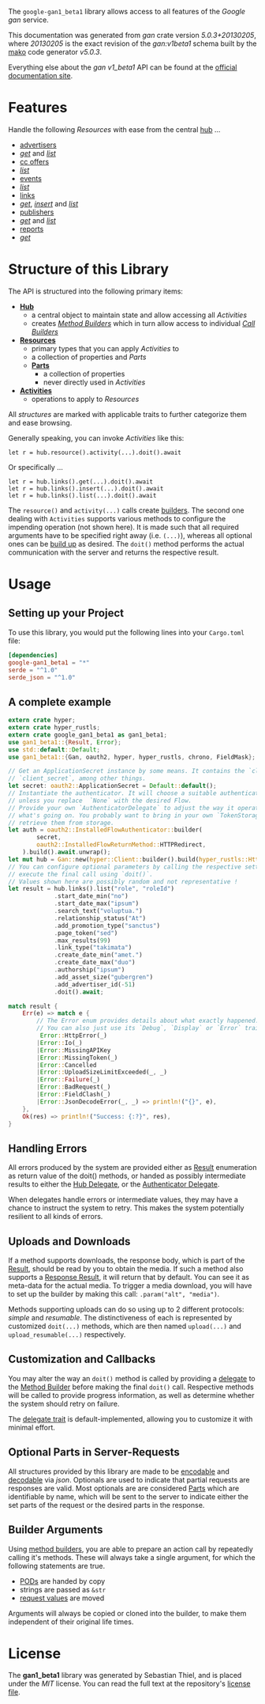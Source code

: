 <!---
DO NOT EDIT !
This file was generated automatically from 'src/generator/templates/api/README.md.mako'
DO NOT EDIT !
-->
The `google-gan1_beta1` library allows access to all features of the *Google gan* service.

This documentation was generated from *gan* crate version *5.0.3+20130205*, where *20130205* is the exact revision of the *gan:v1beta1* schema built by the [mako](http://www.makotemplates.org/) code generator *v5.0.3*.

Everything else about the *gan* *v1_beta1* API can be found at the
[official documentation site](https://developers.google.com/affiliate-network/).
# Features

Handle the following *Resources* with ease from the central [hub](https://docs.rs/google-gan1_beta1/5.0.3+20130205/google_gan1_beta1/Gan) ... 

* [advertisers](https://docs.rs/google-gan1_beta1/5.0.3+20130205/google_gan1_beta1/api::Advertiser)
 * [*get*](https://docs.rs/google-gan1_beta1/5.0.3+20130205/google_gan1_beta1/api::AdvertiserGetCall) and [*list*](https://docs.rs/google-gan1_beta1/5.0.3+20130205/google_gan1_beta1/api::AdvertiserListCall)
* [cc offers](https://docs.rs/google-gan1_beta1/5.0.3+20130205/google_gan1_beta1/api::CcOffer)
 * [*list*](https://docs.rs/google-gan1_beta1/5.0.3+20130205/google_gan1_beta1/api::CcOfferListCall)
* [events](https://docs.rs/google-gan1_beta1/5.0.3+20130205/google_gan1_beta1/api::Event)
 * [*list*](https://docs.rs/google-gan1_beta1/5.0.3+20130205/google_gan1_beta1/api::EventListCall)
* [links](https://docs.rs/google-gan1_beta1/5.0.3+20130205/google_gan1_beta1/api::Link)
 * [*get*](https://docs.rs/google-gan1_beta1/5.0.3+20130205/google_gan1_beta1/api::LinkGetCall), [*insert*](https://docs.rs/google-gan1_beta1/5.0.3+20130205/google_gan1_beta1/api::LinkInsertCall) and [*list*](https://docs.rs/google-gan1_beta1/5.0.3+20130205/google_gan1_beta1/api::LinkListCall)
* [publishers](https://docs.rs/google-gan1_beta1/5.0.3+20130205/google_gan1_beta1/api::Publisher)
 * [*get*](https://docs.rs/google-gan1_beta1/5.0.3+20130205/google_gan1_beta1/api::PublisherGetCall) and [*list*](https://docs.rs/google-gan1_beta1/5.0.3+20130205/google_gan1_beta1/api::PublisherListCall)
* [reports](https://docs.rs/google-gan1_beta1/5.0.3+20130205/google_gan1_beta1/api::Report)
 * [*get*](https://docs.rs/google-gan1_beta1/5.0.3+20130205/google_gan1_beta1/api::ReportGetCall)




# Structure of this Library

The API is structured into the following primary items:

* **[Hub](https://docs.rs/google-gan1_beta1/5.0.3+20130205/google_gan1_beta1/Gan)**
    * a central object to maintain state and allow accessing all *Activities*
    * creates [*Method Builders*](https://docs.rs/google-gan1_beta1/5.0.3+20130205/google_gan1_beta1/client::MethodsBuilder) which in turn
      allow access to individual [*Call Builders*](https://docs.rs/google-gan1_beta1/5.0.3+20130205/google_gan1_beta1/client::CallBuilder)
* **[Resources](https://docs.rs/google-gan1_beta1/5.0.3+20130205/google_gan1_beta1/client::Resource)**
    * primary types that you can apply *Activities* to
    * a collection of properties and *Parts*
    * **[Parts](https://docs.rs/google-gan1_beta1/5.0.3+20130205/google_gan1_beta1/client::Part)**
        * a collection of properties
        * never directly used in *Activities*
* **[Activities](https://docs.rs/google-gan1_beta1/5.0.3+20130205/google_gan1_beta1/client::CallBuilder)**
    * operations to apply to *Resources*

All *structures* are marked with applicable traits to further categorize them and ease browsing.

Generally speaking, you can invoke *Activities* like this:

```Rust,ignore
let r = hub.resource().activity(...).doit().await
```

Or specifically ...

```ignore
let r = hub.links().get(...).doit().await
let r = hub.links().insert(...).doit().await
let r = hub.links().list(...).doit().await
```

The `resource()` and `activity(...)` calls create [builders][builder-pattern]. The second one dealing with `Activities` 
supports various methods to configure the impending operation (not shown here). It is made such that all required arguments have to be 
specified right away (i.e. `(...)`), whereas all optional ones can be [build up][builder-pattern] as desired.
The `doit()` method performs the actual communication with the server and returns the respective result.

# Usage

## Setting up your Project

To use this library, you would put the following lines into your `Cargo.toml` file:

```toml
[dependencies]
google-gan1_beta1 = "*"
serde = "^1.0"
serde_json = "^1.0"
```

## A complete example

```Rust
extern crate hyper;
extern crate hyper_rustls;
extern crate google_gan1_beta1 as gan1_beta1;
use gan1_beta1::{Result, Error};
use std::default::Default;
use gan1_beta1::{Gan, oauth2, hyper, hyper_rustls, chrono, FieldMask};

// Get an ApplicationSecret instance by some means. It contains the `client_id` and 
// `client_secret`, among other things.
let secret: oauth2::ApplicationSecret = Default::default();
// Instantiate the authenticator. It will choose a suitable authentication flow for you, 
// unless you replace  `None` with the desired Flow.
// Provide your own `AuthenticatorDelegate` to adjust the way it operates and get feedback about 
// what's going on. You probably want to bring in your own `TokenStorage` to persist tokens and
// retrieve them from storage.
let auth = oauth2::InstalledFlowAuthenticator::builder(
        secret,
        oauth2::InstalledFlowReturnMethod::HTTPRedirect,
    ).build().await.unwrap();
let mut hub = Gan::new(hyper::Client::builder().build(hyper_rustls::HttpsConnectorBuilder::new().with_native_roots().https_or_http().enable_http1().build()), auth);
// You can configure optional parameters by calling the respective setters at will, and
// execute the final call using `doit()`.
// Values shown here are possibly random and not representative !
let result = hub.links().list("role", "roleId")
             .start_date_min("no")
             .start_date_max("ipsum")
             .search_text("voluptua.")
             .relationship_status("At")
             .add_promotion_type("sanctus")
             .page_token("sed")
             .max_results(99)
             .link_type("takimata")
             .create_date_min("amet.")
             .create_date_max("duo")
             .authorship("ipsum")
             .add_asset_size("gubergren")
             .add_advertiser_id(-51)
             .doit().await;

match result {
    Err(e) => match e {
        // The Error enum provides details about what exactly happened.
        // You can also just use its `Debug`, `Display` or `Error` traits
         Error::HttpError(_)
        |Error::Io(_)
        |Error::MissingAPIKey
        |Error::MissingToken(_)
        |Error::Cancelled
        |Error::UploadSizeLimitExceeded(_, _)
        |Error::Failure(_)
        |Error::BadRequest(_)
        |Error::FieldClash(_)
        |Error::JsonDecodeError(_, _) => println!("{}", e),
    },
    Ok(res) => println!("Success: {:?}", res),
}

```
## Handling Errors

All errors produced by the system are provided either as [Result](https://docs.rs/google-gan1_beta1/5.0.3+20130205/google_gan1_beta1/client::Result) enumeration as return value of
the doit() methods, or handed as possibly intermediate results to either the 
[Hub Delegate](https://docs.rs/google-gan1_beta1/5.0.3+20130205/google_gan1_beta1/client::Delegate), or the [Authenticator Delegate](https://docs.rs/yup-oauth2/*/yup_oauth2/trait.AuthenticatorDelegate.html).

When delegates handle errors or intermediate values, they may have a chance to instruct the system to retry. This 
makes the system potentially resilient to all kinds of errors.

## Uploads and Downloads
If a method supports downloads, the response body, which is part of the [Result](https://docs.rs/google-gan1_beta1/5.0.3+20130205/google_gan1_beta1/client::Result), should be
read by you to obtain the media.
If such a method also supports a [Response Result](https://docs.rs/google-gan1_beta1/5.0.3+20130205/google_gan1_beta1/client::ResponseResult), it will return that by default.
You can see it as meta-data for the actual media. To trigger a media download, you will have to set up the builder by making
this call: `.param("alt", "media")`.

Methods supporting uploads can do so using up to 2 different protocols: 
*simple* and *resumable*. The distinctiveness of each is represented by customized 
`doit(...)` methods, which are then named `upload(...)` and `upload_resumable(...)` respectively.

## Customization and Callbacks

You may alter the way an `doit()` method is called by providing a [delegate](https://docs.rs/google-gan1_beta1/5.0.3+20130205/google_gan1_beta1/client::Delegate) to the 
[Method Builder](https://docs.rs/google-gan1_beta1/5.0.3+20130205/google_gan1_beta1/client::CallBuilder) before making the final `doit()` call. 
Respective methods will be called to provide progress information, as well as determine whether the system should 
retry on failure.

The [delegate trait](https://docs.rs/google-gan1_beta1/5.0.3+20130205/google_gan1_beta1/client::Delegate) is default-implemented, allowing you to customize it with minimal effort.

## Optional Parts in Server-Requests

All structures provided by this library are made to be [encodable](https://docs.rs/google-gan1_beta1/5.0.3+20130205/google_gan1_beta1/client::RequestValue) and 
[decodable](https://docs.rs/google-gan1_beta1/5.0.3+20130205/google_gan1_beta1/client::ResponseResult) via *json*. Optionals are used to indicate that partial requests are responses 
are valid.
Most optionals are are considered [Parts](https://docs.rs/google-gan1_beta1/5.0.3+20130205/google_gan1_beta1/client::Part) which are identifiable by name, which will be sent to 
the server to indicate either the set parts of the request or the desired parts in the response.

## Builder Arguments

Using [method builders](https://docs.rs/google-gan1_beta1/5.0.3+20130205/google_gan1_beta1/client::CallBuilder), you are able to prepare an action call by repeatedly calling it's methods.
These will always take a single argument, for which the following statements are true.

* [PODs][wiki-pod] are handed by copy
* strings are passed as `&str`
* [request values](https://docs.rs/google-gan1_beta1/5.0.3+20130205/google_gan1_beta1/client::RequestValue) are moved

Arguments will always be copied or cloned into the builder, to make them independent of their original life times.

[wiki-pod]: http://en.wikipedia.org/wiki/Plain_old_data_structure
[builder-pattern]: http://en.wikipedia.org/wiki/Builder_pattern
[google-go-api]: https://github.com/google/google-api-go-client

# License
The **gan1_beta1** library was generated by Sebastian Thiel, and is placed 
under the *MIT* license.
You can read the full text at the repository's [license file][repo-license].

[repo-license]: https://github.com/Byron/google-apis-rsblob/main/LICENSE.md

